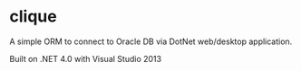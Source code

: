# clique
A simple ORM to connect to Oracle DB via DotNet web/desktop application.

Built on .NET 4.0 with Visual Studio 2013
